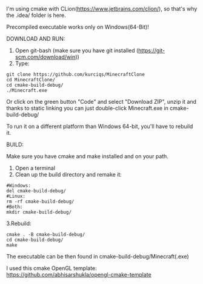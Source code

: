I'm using cmake with CLion(https://www.jetbrains.com/clion/), so that's why the .idea/ folder is here.

Precompiled executable works only on Windows(64-Bit)!


DOWNLOAD AND RUN:
1. Open git-bash (make sure you have git installed (https://git-scm.com/download/win))
2. Type:
```
git clone https://github.com/kurciqs/MinecraftClone
cd MinecraftClone/
cd cmake-build-debug/
./Minecraft.exe
```
Or click on the green button "Code" and select "Download ZIP", unzip it and thanks to static linking you can just double-click Minecraft.exe in cmake-build-debug/




To run it on a different platform than Windows 64-bit, you'll have to rebuild it.

BUILD:

Make sure you have cmake and make installed and on your path.
1. Open a terminal
2. Clean up the build directory and remake it:
```
#Windows:
del cmake-build-debug/
#Linux:
rm -rf cmake-build-debug/
#Both:
mkdir cmake-build-debug/
```
3.Rebuild:
```
cmake . -B cmake-build-debug/
cd cmake-build-debug/
make
```
The executable can be then found in cmake-build-debug/Minecraft(.exe)


I used this cmake OpenGL template: https://github.com/abhisarshukla/opengl-cmake-template